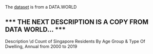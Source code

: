 The [dataset](https://data.world/hxchua/populationsg) is from a DATA.WORLD

## *** THE NEXT DESCRIPTION IS A COPY FROM DATA WORLD... ***

Description \d
Count of Singapore Residents By Age Group & Type Of Dwelling, Annual from 2000 to 2019
